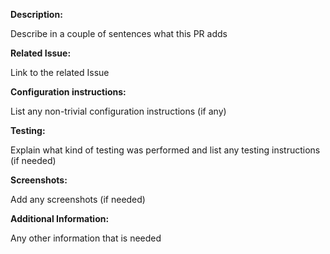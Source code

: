 **Description:**

Describe in a couple of sentences what this PR adds

**Related Issue:**

Link to the related Issue

**Configuration instructions:**

List any non-trivial configuration instructions (if any)

**Testing:**

Explain what kind of testing was performed and list any
testing instructions (if needed)

**Screenshots:**

Add any screenshots (if needed)

**Additional Information:**

Any other information that is needed
